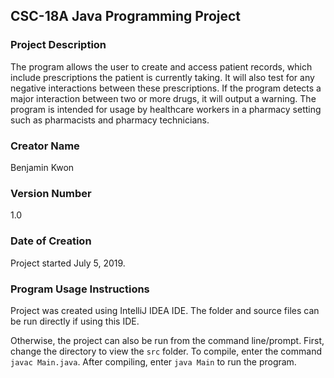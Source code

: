 ## CSC-18A Java Programming Project

### Project Description
The program allows the user to create and access patient records, which include prescriptions the patient is currently taking. It will also test for any negative interactions between these prescriptions. If the program detects a major interaction between two or more drugs, it will output a warning. The program is intended for usage by healthcare workers in a pharmacy setting such as pharmacists and pharmacy technicians.

### Creator Name
Benjamin Kwon

### Version Number
1.0

### Date of Creation
Project started July 5, 2019.

### Program Usage Instructions
Project was created using IntelliJ IDEA IDE. The folder and source files can be run directly if using this IDE.

Otherwise, the project can also be run from the command line/prompt. First, change the directory to view the `src` folder. To compile, enter the command `javac Main.java`. After compiling, enter `java Main` to run the program.
